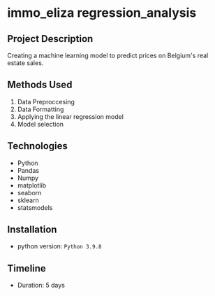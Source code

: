 # immo_eliza regression_analysis

## Project Description
Creating a machine learning model to predict prices on Belgium's real estate sales.

## Methods Used
1. Data Preproccesing
1. Data Formatting
2. Applying the linear regression model
3. Model selection 


## Technologies
- Python
- Pandas
- Numpy
- matplotlib
- seaborn
- sklearn
- statsmodels

## Installation
- python version: `Python 3.9.8`

## Timeline
- Duration: 5 days